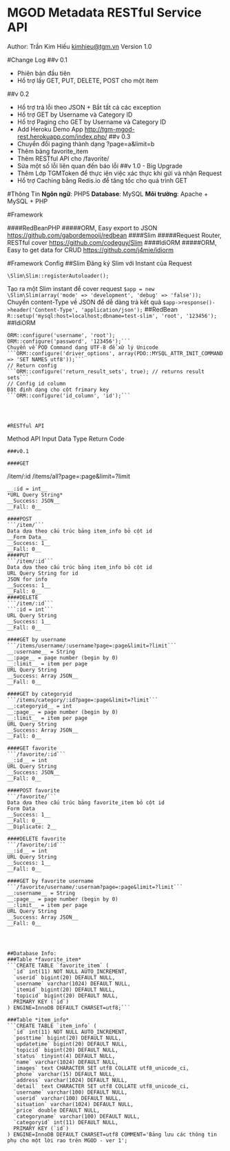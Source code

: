 MGOD Metadata RESTful Service API
=
Author: Trần Kim Hiếu kimhieu@tgm.vn
Version 1.0

#Change Log
##v 0.1
* Phiên bản đầu tiên
* Hổ trợ lấy GET, PUT, DELETE, POST cho một item

##v 0.2
* Hổ trợ trả lỗi theo JSON + Bắt tất cả các exception
* Hổ trợ GET by Username và Category ID
* Hổ trợ Paging cho GET by Username và Category ID
* Add Heroku Demo App http://tgm-mgod-rest.herokuapp.com/index.php/
##v 0.3
* Chuyển đổi paging thành dạng ?page=a&limit=b
* Thêm bảng favorite_item
* Thêm RESTful API cho /favorite/
* Sửa một số lỗi liên quan đến báo lỗi
##v 1.0 - Big Upgrade
* Thêm Lớp TGMToken để thực iện việc xác thực khi gửi và nhận Request
* Hổ trợ Caching bằng Redis.io để tăng tốc cho quá trình GET

#Thông Tin
**Ngôn ngữ**: PHP5
**Database**: MySQL
__Môi trường__: Apache + MySQL + PHP

#Framework


####RedBeanPHP
#####ORM, Easy export to JSON
https://github.com/gabordemooij/redbean
####Slim
#####Request Router, RESTful cover
https://github.com/codeguy/Slim
####IdiORM
#####ORM, Easy to get data for CRUD
https://github.com/j4mie/idiorm

#Framework Config
##Slim
Đăng ký Slim với Instant của Request
```
\Slim\Slim::registerAutoloader();
```
Tạo ra một Slim instant để cover request
```$app = new \Slim\Slim(array('mode' => 'development', 'debug' => 'false'));```
Chuyển content-Type về JSON để dễ dàng trả kết quả
```$app->response()->header('Content-Type', 'application/json');```
##RedBean
 ```R::setup('mysql:host=localhost;dbname=test-slim', 'root', '123456');```
##IdiORM
```ORM::configure('mysql:host=localhost;dbname=test-slim');
ORM::configure('username', 'root');
ORM::configure('password', '123456');```
Chuyển về POD Command dạng UTF-8 để xữ lý Unicode
```ORM::configure('driver_options', array(PDO::MYSQL_ATTR_INIT_COMMAND => 'SET NAMES utf8'));```
// Return config
```ORM::configure('return_result_sets', true); // returns result sets```
// Config id column
Đặt định dạng cho cột frimary key
```ORM::configure('id_column', 'id');```




#RESTful API

```
Method
API
Input Data
Type
Return Code
```
###v0.1

####GET
```
/item/:id
/items/all?page=:page&limit=?limit
```
__:id = int__
*URL Query String*
__Success: JSON__
__Fall: 0__

####POST
```/item/```
Data dựa theo cấu trúc bảng item_info bỏ cột id
__Form Data__
__Success: 1__
__Fall: 0__
####PUT
```/item/:id```
Data dựa theo cấu trúc bảng item_info bỏ cột id
URL Query String for id
JSON for info
__Success: 1__
__Fall: 0__
####DELETE
```/item/:id```
```:id = int```
URL Query String
__Success: 1__
__Fall: 0__

####GET by username
```/items/username/:username?page=:page&limit=?limit```
__:username__ = String
__:page__ = page number (begin by 0)
__:limit__ = item per page
URL Query String
__Success: Array JSON__
__Fall: 0__

####GET by categoryid
```/items/category/:id?page=:page&limit=?limit```
__:categoryid__ = int 
__:page__ = page number (begin by 0)
__:limit__ = item per page
URL Query String
__Success: Array JSON__
__Fall: 0__

####GET favorite
```/favorite/:id```
__:id__ = int
URL Query String
__Success: JSON__
__Fall: 0__

####POST favorite
```/favorite/```
Data dựa theo cấu trúc bảng favorite_item bỏ cột id
Form Data
__Success: 1__
__Fall: 0__
__Diplicate: 2__

####DELETE favorite
```/favorite/:id```
__:id__ = int
URL Query String
__Success: 1__
__Fall: 0__

####GET by favorite username
```/favorite/username/:usernam?page=:page&limit=?limit```
__:username__ = String
__:page__ = page number (begin by 0)
__:limit__ = item per page
URL Query String
__Success: Array JSON__
__Fall: 0__




##Database Info: 
###Table *favorite_item*
```CREATE TABLE `favorite_item` (
  `id` int(11) NOT NULL AUTO_INCREMENT,
  `userid` bigint(20) DEFAULT NULL,
  `username` varchar(1024) DEFAULT NULL,
  `itemid` bigint(20) DEFAULT NULL,
  `topicid` bigint(20) DEFAULT NULL,
  PRIMARY KEY (`id`)
) ENGINE=InnoDB DEFAULT CHARSET=utf8;```

###Table *item_info*
```CREATE TABLE `item_info` (
  `id` int(11) NOT NULL AUTO_INCREMENT,
  `posttime` bigint(20) DEFAULT NULL,
  `updatetime` bigint(20) DEFAULT NULL,
  `topicid` bigint(20) DEFAULT NULL,
  `status` tinyint(4) DEFAULT NULL,
  `name` varchar(1024) DEFAULT NULL,
  `images` text CHARACTER SET utf8 COLLATE utf8_unicode_ci,
  `phone` varchar(15) DEFAULT NULL,
  `address` varchar(1024) DEFAULT NULL,
  `detail` text CHARACTER SET utf8 COLLATE utf8_unicode_ci,
  `username` varchar(100) DEFAULT NULL,
  `userid` varchar(100) DEFAULT NULL,
  `situation` varchar(1024) DEFAULT NULL,
  `price` double DEFAULT NULL,
  `categoryname` varchar(100) DEFAULT NULL,
  `categoryid` int(11) DEFAULT NULL,
  PRIMARY KEY (`id`)
) ENGINE=InnoDB DEFAULT CHARSET=utf8 COMMENT='Bảng lưu các thông tin phụ cho một lời rao trên MGOD - ver 1';
```


    